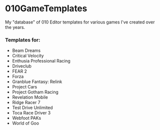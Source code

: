 # 010GameTemplates

My "database" of 010 Editor templates for various games I've created over the years.

### Templates for:

* Beam Dreams
* Critical Velocity
* Enthusia Professional Racing
* Driveclub
* FEAR 2
* Forza
* Granblue Fantasy: Relink
* Project Cars
* Project Gotham Racing
* Revelation Mobile
* Ridge Racer 7
* Test Drive Unlimited
* Toca Race Driver 3
* Webfoot PAKs
* World of Goo
